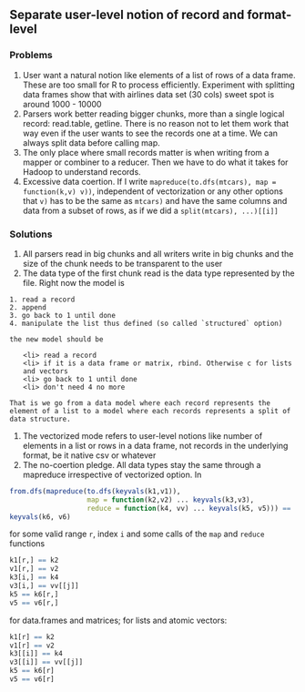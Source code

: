 ## Separate user-level notion of record and format-level

### Problems
  1. User want a natural notion like elements of a list of rows of a data frame. These are too small for R to process efficiently. Experiment with splitting data frames show that with airlines data set (30 cols) sweet spot is around 1000 - 10000
  1. Parsers work better reading bigger chunks, more than a single logical record: read.table, getline. There is no reason not to let them work that way even if the user wants to see the records one at a time. We can always split data before calling map.
  1. The only place where small records matter is when writing from a mapper or combiner to a reducer. Then we have to do what it takes for Hadoop to understand records.
  1. Excessive data coertion. If I write `mapreduce(to.dfs(mtcars), map = function(k,v) v))`, independent of vectorization or any other options that `v)` has to be the same as `mtcars)` and have the same columns and data from a subset of rows, as if we did a `split(mtcars), ...)[[i]]` 
 

### Solutions
  1. All parsers read in big chunks and all writers write in big chunks and the size of the chunk needs to be transparent to the user
  1. The data type of the first chunk read is the data type represented by the file. Right now the model is 
  <div>
  
    1. read a record
    2. append
    3. go back to 1 until done
    4. manipulate the list thus defined (so called `structured` option)
    
  </div>
  
    the new model should be
  
  <ol>  
  
    <li> read a record
    <li> if it is a data frame or matrix, rbind. Otherwise c for lists and vectors
    <li> go back to 1 until done
    <li> don't need 4 no more
  
  </ol>
  
    That is we go from a data model where each record represents the element of a list to a model where each records represents a split of data structure.
    
  1. The vectorized mode refers to user-level notions like number of elements in a list or rows in a data frame, not records in the underlying format, be it native csv or whatever
  1. The no-coertion pledge. All data types stay the same through a mapreduce irrespective of vectorized option. In
  
  ```r
  from.dfs(mapreduce(to.dfs(keyvals(k1,v1)), 
                     map = function(k2,v2) ... keyvals(k3,v3), 
                     reduce = function(k4, vv) ... keyvals(k5, v5))) == 
  keyvals(k6, v6)
  ```
  for some valid range `r`, index `i` and some calls of the `map` and `reduce` functions
  
  ```r
  k1[r,] == k2
  v1[r,] == v2
  k3[i,] == k4 
  v3[i,] == vv[[j]] 
  k5 == k6[r,]
  v5 == v6[r,]
  ```
  for data.frames and matrices; for lists and atomic vectors:
  ```r
  k1[r] == k2
  v1[r] == v2
  k3[[i]] == k4
  v3[[i]] == vv[[j]]
  k5 == k6[r]
  v5 == v6[r]
  ```
  
